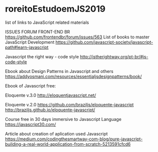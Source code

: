 # roreitoEstudoemJS2019
list of links to JavaScript related materials

ISSUES FORUM FRONT-END BR
https://github.com/frontendbr/forum/issues/563
List of books to master JavaScript Development
https://github.com/javascript-society/javascript-path#learn-javascript

Javascript the right way - code style
http://jstherightway.org/pt-br/#js-code-style

Ebook about Design Patterns in Javascript and others
https://addyosmani.com/resources/essentialjsdesignpatterns/book/

Ebook of Javascript free:

Eloquente v.3.0
http://eloquentjavascript.net/

Eloquente v.2.0
https://github.com/braziljs/eloquente-javascript
http://braziljs.github.io/eloquente-javascript/

Course free in 30 days immersive to Javascript Language
https://javascript30.com/

Article about creation of aplication used Javascript
https://medium.com/codingthesmartway-com-blog/pure-javascript-building-a-real-world-application-from-scratch-5213591cfcd6

